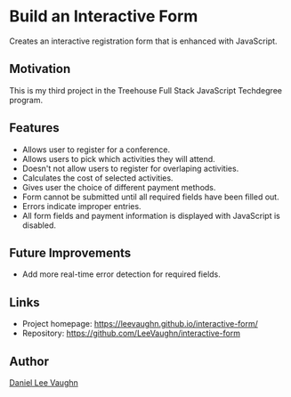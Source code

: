 # Build an Interactive Form
Creates an interactive registration form that is enhanced with JavaScript.

## Motivation
This is my third project in the Treehouse Full Stack JavaScript Techdegree program.

## Features
* Allows user to register for a conference.
* Allows users to pick which activities they will attend.
* Doesn't not allow users to register for overlaping activities.
* Calculates the cost of selected activities.
* Gives user the choice of different payment methods.
* Form cannot be submitted until all required fields have been filled out.
* Errors indicate improper entries.
* All form fields and payment information is displayed with JavaScript is disabled.

## Future Improvements
* Add more real-time error detection for required fields.

## Links
* Project homepage: https://leevaughn.github.io/interactive-form/
* Repository: https://github.com/LeeVaughn/interactive-form

## Author
[Daniel Lee Vaughn](https://github.com/LeeVaughn)
